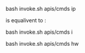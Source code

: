
bash invoke.sh apis/cmds ip

is equalivent to :

bash invoke.sh apis/cmds i

bash invoke.sh apis/cmds hw

